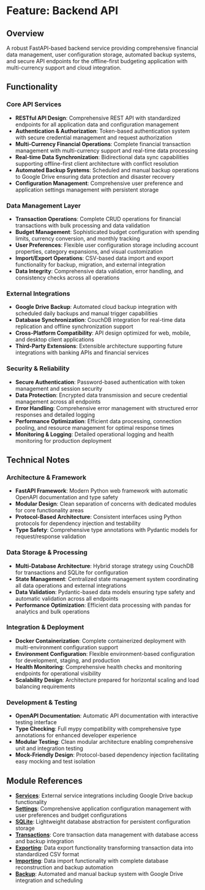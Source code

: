 # Feature: Backend API

## Overview

A robust FastAPI-based backend service providing comprehensive financial data management, user configuration storage, automated backup systems, and secure API endpoints for the offline-first budgeting application with multi-currency support and cloud integration.

## Functionality

### Core API Services

- **RESTful API Design**: Comprehensive REST API with standardized endpoints for all application data and configuration management
- **Authentication & Authorization**: Token-based authentication system with secure credential management and request authorization
- **Multi-Currency Financial Operations**: Complete financial transaction management with multi-currency support and real-time data processing
- **Real-time Data Synchronization**: Bidirectional data sync capabilities supporting offline-first client architecture with conflict resolution
- **Automated Backup Systems**: Scheduled and manual backup operations to Google Drive ensuring data protection and disaster recovery
- **Configuration Management**: Comprehensive user preference and application settings management with persistent storage

### Data Management Layer

- **Transaction Operations**: Complete CRUD operations for financial transactions with bulk processing and data validation
- **Budget Management**: Sophisticated budget configuration with spending limits, currency conversion, and monthly tracking
- **User Preferences**: Flexible user configuration storage including account properties, category expansions, and visual customization
- **Import/Export Operations**: CSV-based data import and export functionality for backup, migration, and external integration
- **Data Integrity**: Comprehensive data validation, error handling, and consistency checks across all operations

### External Integrations

- **Google Drive Backup**: Automated cloud backup integration with scheduled daily backups and manual trigger capabilities
- **Database Synchronization**: CouchDB integration for real-time data replication and offline synchronization support
- **Cross-Platform Compatibility**: API design optimized for web, mobile, and desktop client applications
- **Third-Party Extensions**: Extensible architecture supporting future integrations with banking APIs and financial services

### Security & Reliability

- **Secure Authentication**: Password-based authentication with token management and session security
- **Data Protection**: Encrypted data transmission and secure credential management across all endpoints
- **Error Handling**: Comprehensive error management with structured error responses and detailed logging
- **Performance Optimization**: Efficient data processing, connection pooling, and resource management for optimal response times
- **Monitoring & Logging**: Detailed operational logging and health monitoring for production deployment

## Technical Notes

### Architecture & Framework

- **FastAPI Framework**: Modern Python web framework with automatic OpenAPI documentation and type safety
- **Modular Design**: Clean separation of concerns with dedicated modules for core functionality areas
- **Protocol-Based Architecture**: Consistent interfaces using Python protocols for dependency injection and testability
- **Type Safety**: Comprehensive type annotations with Pydantic models for request/response validation

### Data Storage & Processing

- **Multi-Database Architecture**: Hybrid storage strategy using CouchDB for transactions and SQLite for configuration
- **State Management**: Centralized state management system coordinating all data operations and external integrations
- **Data Validation**: Pydantic-based data models ensuring type safety and automatic validation across all endpoints
- **Performance Optimization**: Efficient data processing with pandas for analytics and bulk operations

### Integration & Deployment

- **Docker Containerization**: Complete containerized deployment with multi-environment configuration support
- **Environment Configuration**: Flexible environment-based configuration for development, staging, and production
- **Health Monitoring**: Comprehensive health checks and monitoring endpoints for operational visibility
- **Scalability Design**: Architecture prepared for horizontal scaling and load balancing requirements

### Development & Testing

- **OpenAPI Documentation**: Automatic API documentation with interactive testing interface
- **Type Checking**: Full mypy compatibility with comprehensive type annotations for enhanced developer experience
- **Modular Testing**: Clean modular architecture enabling comprehensive unit and integration testing
- **Mock-Friendly Design**: Protocol-based dependency injection facilitating easy mocking and test isolation

## Module References

- **[Services](./src/budgeting_app_backend/services/prd.md)**: External service integrations including Google Drive backup functionality
- **[Settings](./src/budgeting_app_backend/settings/prd.md)**: Comprehensive application configuration management with user preferences and budget configurations
- **[SQLite](./src/budgeting_app_backend/sqlite/prd.md)**: Lightweight database abstraction for persistent configuration storage
- **[Transactions](./src/budgeting_app_backend/transactions/prd.md)**: Core transaction data management with database access and backup integration
- **[Exporting](./src/budgeting_app_backend/exporting/prd.md)**: Data export functionality transforming transaction data into standardized CSV format
- **[Importing](./src/budgeting_app_backend/importing/prd.md)**: Data import functionality with complete database reconstruction and backup automation
- **[Backup](./src/budgeting_app_backend/backup/prd.md)**: Automated and manual backup system with Google Drive integration and scheduling
